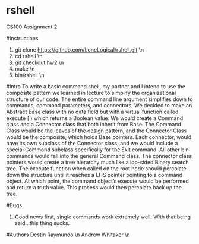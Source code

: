 # rshell
CS100 Assignment 2

#Instructions
1) git clone https://github.com/LoneLogical/rshell.git \n
2) cd rshell \n
3) git checkout hw2 \n
4) make \n
5) bin/rshell \n

#Intro
To write a basic command shell, my partner and I intend to use the composite pattern we learned in lecture to simplify the organizational structure of our code. The entire command line argument simplifies down to commands, command parameters, and connectors. We decided to make an Abstract Base class with no data field but with a virtual function called execute ( ) which returns a Boolean value. We would create a Command class and a Connector class that both inherit from Base. The Command Class would be the leaves of the design pattern, and the Connector Class would be the composite, which holds Base pointers. Each connector, would have its own subclass of the Connector class, and we would include a special Command subclass specifically for the Exit command. All other bin commands would fall into the general Command class. The connector class pointers would create a tree hierarchy much like a lop-sided Binary search tree. The execute function when called on the root node should percolate down the structure until it reaches a LHS pointer pointing to a command object. At which point, the command object’s execute would be performed and return a truth value. This process would then percolate back up the tree.

#Bugs
1) Good news first, single commands work extremely well. With that being said...this thing sucks.

#Authors
Destin Raymundo \n
Andrew Whitaker \n
